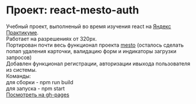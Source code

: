 # Проект: react-mesto-auth

Учебный проект, выполненый во время изучения react на [Яндекс Практикуме](https://practicum.yandex.ru/).   
Работает на разрешениях от 320px.  
Портирован почти весь функционал проекта [mesto](https://github.com/Raneren/mesto) (осталось сделать попап удаления карточки, валидацию форм и индикаторы загрузки запросов)  
Добавлен функционал регистрации, авторизации ивыхода пользователя из системы.  
Команды:  
для сборки - npm run build  
для запуска - npm start  
[Посмотреть на gh-pages](https://raneren.github.io/mesto-react/)
